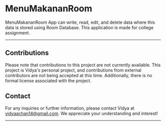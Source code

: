 # MenuMakananRoom
MenuMakananRoom App can write, read, edit, and delete data where this data is stored using  Room Database. This application is made for college assignment.

---

## Contributions
Please note that contributions to this project are not currently available. This project is Vidya's personal project, and contributions from external contributors are not being accepted at this time. Additionally, there is no formal license associated with the project.

## Contact
For any inquiries or further information, please contact Vidya at vidyaachan14@gmail.com. We appreciate your understanding and interest!

---
